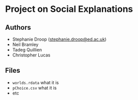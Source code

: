# Project on Social Explanations

## Authors
 - Stephanie Droop (stephanie.droop@ed.ac.uk)
 - Neil Bramley
 - Tadeg Quillien
 - Christopher Lucas

## Files
 - `worlds.rdata` what it is
 - `pChoice.csv` what it is
 - etc
